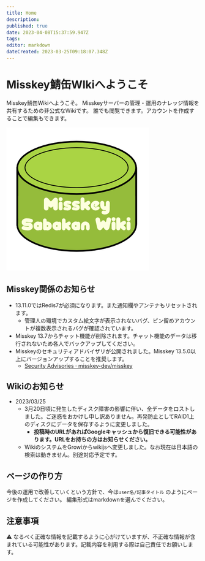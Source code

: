 ```yaml
---
title: Home
description: 
published: true
date: 2023-04-08T15:37:59.947Z
tags: 
editor: markdown
dateCreated: 2023-03-25T09:18:07.348Z
---
```


# Misskey鯖缶WIkiへようこそ

Misskey鯖缶Wikiへようこそ。
Misskeyサーバーの管理・運用のナレッジ情報を共有するための非公式なWikiです。
誰でも閲覧できます。アカウントを作成することで編集もできます。

![misskey-sabakan-wiki.png](/misskey-sabakan-wiki.png)

## Misskey関係のお知らせ

- 13.11.0ではRedis7が必須になります。また通知欄やアンテナもリセットされます。
  - 管理人の環境でカスタム絵文字が表示されないバグ、ピン留めアカウントが複数表示されるバグが確認されています。
- Misskey 13.7からチャット機能が削除されます。チャット機能のデータは移行されないため各人でバックアップしてください。
- Misskeyのセキュリティアドバイザリが公開されました。Misskey 13.5.0以上にバージョンアップすることを推奨します。
  - [Security Advisories · misskey-dev/misskey](https://github.com/misskey-dev/misskey/security/advisories)
  
## Wikiのお知らせ

- 2023/03/25
  - 3月20日頃に発生したディスク障害の影響に伴い、全データをロストしました。ご迷惑をおかけし申し訳ありません。再発防止としてRAID1上のディスクにデータを保存するように変更しました。
    - **投稿時のURLがあればGoogleキャッシュから復旧できる可能性があります。URLをお持ちの方はお知らせください。**
  - WikiのシステムをGrowiからwikijsへ変更しました。なお現在は日本語の検索は動きません。別途対応予定です。

## ページの作り方

今後の運用で改善していくという方針で、今は`user名/記事タイトル` のようにページを作成してください。
編集形式はmarkdownを選んでください。
  
## 注意事項

:warning: なるべく正確な情報を記載するように心がけていますが、不正確な情報が含まれている可能性があります。記載内容を利用する際は自己責任でお願いします。